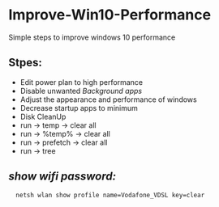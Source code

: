 # Improve-Win10-Performance
Simple steps to improve windows 10 performance

## Stpes:
- Edit power plan to high performance
- Disable unwanted *Background apps*
- Adjust the appearance and performance of windows
- Decrease startup apps to minimum
- Disk CleanUp
- run -> temp -> clear all
- run -> %temp% -> clear all
- run -> prefetch -> clear all
- run -> tree

## *show wifi password:*

```bash
  netsh wlan show profile name=Vodafone_VDSL key=clear
```
